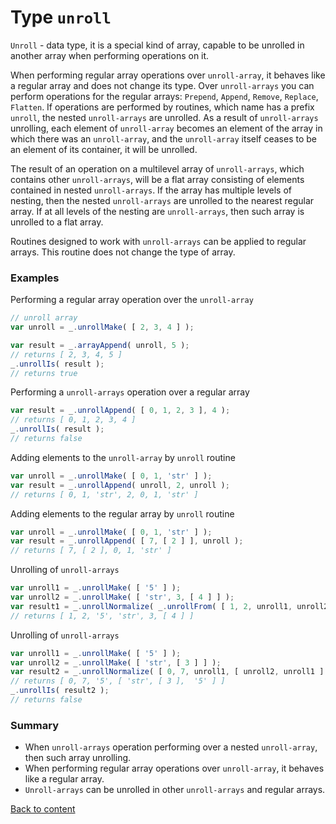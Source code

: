 # Type <code>unroll</code>

<code>Unroll</code> - data type, it is a special kind of array, capable to be unrolled in another array when performing operations on it.

When performing regular array operations over `unroll-array`, it behaves like a regular array and does not change its type. Over `unroll-arrays` you can perform operations for the regular arrays: `Prepend`, `Append`, `Remove`, `Replace`, `Flatten`. If operations are performed by routines, which name has a prefix `unroll`, the nested `unroll-arrays` are unrolled. As a result of `unroll-arrays` unrolling, each element of `unroll-array` becomes an element of the array in which there was an `unroll-array`, and the `unroll-array` itself ceases to be an element of its container, it will be unrolled.

The result of an operation on a multilevel array of `unroll-arrays`, which contains other `unroll-arrays`, will be a flat array consisting of elements contained in nested `unroll-arrays`. If the array has multiple levels of nesting, then the nested `unroll-arrays` are unrolled to the nearest regular array. If at all levels of the nesting are `unroll-arrays`, then such array is unrolled to a flat array.

Routines designed to work with `unroll-arrays` can be applied to regular arrays. This routine does not change the type of array.

### Examples

Performing a regular array operation over the `unroll-array`

```js
// unroll array
var unroll = _.unrollMake( [ 2, 3, 4 ] );

var result = _.arrayAppend( unroll, 5 );
// returns [ 2, 3, 4, 5 ]
_.unrollIs( result );
// returns true
```

Performing a `unroll-arrays` operation over a regular array

```js
var result = _.unrollAppend( [ 0, 1, 2, 3 ], 4 );
// returns [ 0, 1, 2, 3, 4 ]
_.unrollIs( result );
// returns false
```

Adding elements to the `unroll-array` by `unroll` routine

```js
var unroll = _.unrollMake( [ 0, 1, 'str' ] );
var result = _.unrollAppend( unroll, 2, unroll );
// returns [ 0, 1, 'str', 2, 0, 1, 'str' ]
```

Adding elements to the regular array by `unroll` routine

```js
var unroll = _.unrollMake( [ 0, 1, 'str' ] );
var result = _.unrollAppend( [ 7, [ 2 ] ], unroll );
// returns [ 7, [ 2 ], 0, 1, 'str' ]
```

Unrolling of `unroll-arrays`

```js
var unroll1 = _.unrollMake( [ '5' ] );
var unroll2 = _.unrollMake( [ 'str', 3, [ 4 ] ] );
var result1 = _.unrollNormalize( _.unrollFrom( [ 1, 2, unroll1, unroll2 ] ) );
// returns [ 1, 2, '5', 'str', 3, [ 4 ] ]
```

Unrolling of `unroll-arrays`

```js
var unroll1 = _.unrollMake( [ '5' ] );
var unroll2 = _.unrollMake( [ 'str', [ 3 ] ] );
var result2 = _.unrollNormalize( [ 0, 7, unroll1, [ unroll2, unroll1 ] ] );
// returns [ 0, 7, '5', [ 'str', [ 3 ],  '5' ] ]
_.unrollIs( result2 );
// returns false
```

### Summary

- When `unroll-arrays` operation performing over a nested `unroll-array`, then such array unrolling.
- When performing regular array operations over `unroll-array`, it behaves like a regular array.
- `Unroll-arrays` can be unrolled in other `unroll-arrays` and regular arrays.

[Back to content](../README.md#Concepts)
